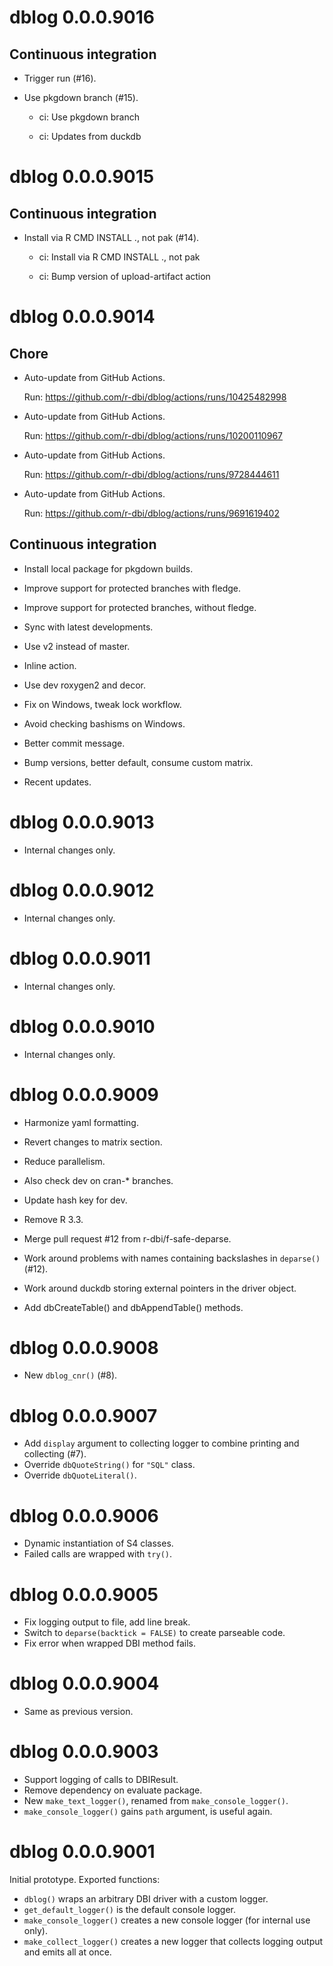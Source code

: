 <!-- NEWS.md is maintained by https://fledge.cynkra.com, contributors should not edit this file -->

# dblog 0.0.0.9016

## Continuous integration

  - Trigger run (#16).

  - Use pkgdown branch (#15).
    
      - ci: Use pkgdown branch
    
      - ci: Updates from duckdb


# dblog 0.0.0.9015

## Continuous integration

  - Install via R CMD INSTALL ., not pak (#14).
    
      - ci: Install via R CMD INSTALL ., not pak
    
      - ci: Bump version of upload-artifact action


# dblog 0.0.0.9014

## Chore

  - Auto-update from GitHub Actions.
    
    Run: https://github.com/r-dbi/dblog/actions/runs/10425482998

  - Auto-update from GitHub Actions.
    
    Run: https://github.com/r-dbi/dblog/actions/runs/10200110967

  - Auto-update from GitHub Actions.
    
    Run: https://github.com/r-dbi/dblog/actions/runs/9728444611

  - Auto-update from GitHub Actions.
    
    Run: https://github.com/r-dbi/dblog/actions/runs/9691619402

## Continuous integration

  - Install local package for pkgdown builds.

  - Improve support for protected branches with fledge.

  - Improve support for protected branches, without fledge.

  - Sync with latest developments.

  - Use v2 instead of master.

  - Inline action.

  - Use dev roxygen2 and decor.

  - Fix on Windows, tweak lock workflow.

  - Avoid checking bashisms on Windows.

  - Better commit message.

  - Bump versions, better default, consume custom matrix.

  - Recent updates.


# dblog 0.0.0.9013

- Internal changes only.


# dblog 0.0.0.9012

- Internal changes only.


# dblog 0.0.0.9011

- Internal changes only.


# dblog 0.0.0.9010

- Internal changes only.


# dblog 0.0.0.9009

- Harmonize yaml formatting.

- Revert changes to matrix section.

- Reduce parallelism.

- Also check dev on cran-* branches.

- Update hash key for dev.

- Remove R 3.3.

- Merge pull request #12 from r-dbi/f-safe-deparse.

- Work around problems with names containing backslashes in `deparse()` (#12).

- Work around duckdb storing external pointers in the driver object.

- Add dbCreateTable() and dbAppendTable() methods.


# dblog 0.0.0.9008

- New `dblog_cnr()` (#8).


# dblog 0.0.0.9007

- Add `display` argument to collecting logger to combine printing and collecting (#7).
- Override `dbQuoteString()` for `"SQL"` class.
- Override `dbQuoteLiteral()`.


# dblog 0.0.0.9006

- Dynamic instantiation of S4 classes.
- Failed calls are wrapped with `try()`.


# dblog 0.0.0.9005

- Fix logging output to file, add line break.
- Switch to `deparse(backtick = FALSE)` to create parseable code.
- Fix error when wrapped DBI method fails.


# dblog 0.0.0.9004

- Same as previous version.


# dblog 0.0.0.9003

- Support logging of calls to DBIResult.
- Remove dependency on evaluate package.
- New `make_text_logger()`, renamed from `make_console_logger()`.
- `make_console_logger()` gains `path` argument, is useful again.


# dblog 0.0.0.9001

Initial prototype. Exported functions:

- `dblog()` wraps an arbitrary DBI driver with a custom logger.
- `get_default_logger()` is the default console logger. 
- `make_console_logger()` creates a new console logger (for internal use only).
- `make_collect_logger()` creates a new logger that collects logging output and emits all at once.
